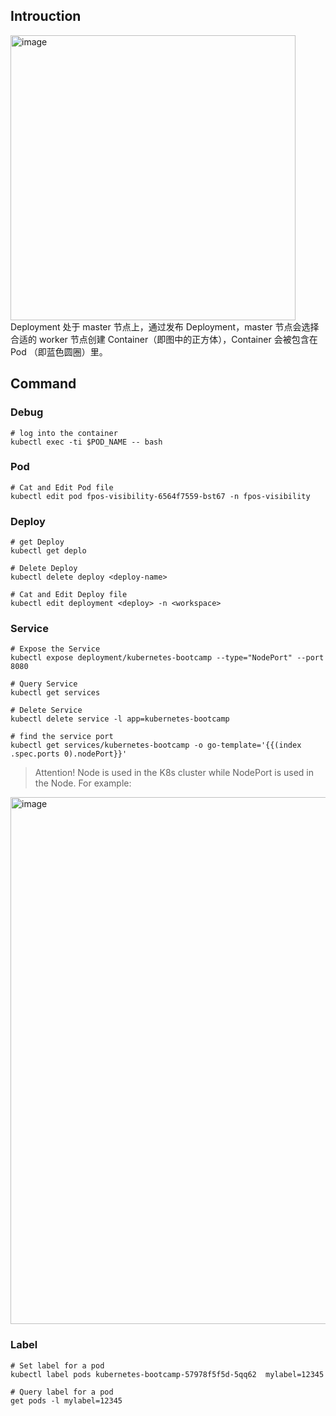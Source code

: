 ## Introuction
<img width="456" alt="image" src="https://user-images.githubusercontent.com/96011359/156687262-5eabfd2e-949c-4048-b48d-5a11f63f5568.png">
Deployment 处于 master 节点上，通过发布 Deployment，master 节点会选择合适的 worker 节点创建 Container（即图中的正方体），Container 会被包含在 Pod （即蓝色圆圈）里。


## Command
### Debug
```shell
# log into the container
kubectl exec -ti $POD_NAME -- bash
```

### Pod
```shell
# Cat and Edit Pod file
kubectl edit pod fpos-visibility-6564f7559-bst67 -n fpos-visibility
```

### Deploy 
```shell
# get Deploy
kubectl get deplo

# Delete Deploy
kubectl delete deploy <deploy-name>

# Cat and Edit Deploy file
kubectl edit deployment <deploy> -n <workspace>
```

### Service
```shell
# Expose the Service
kubectl expose deployment/kubernetes-bootcamp --type="NodePort" --port 8080

# Query Service 
kubectl get services

# Delete Service
kubectl delete service -l app=kubernetes-bootcamp

# find the service port
kubectl get services/kubernetes-bootcamp -o go-template='{{(index .spec.ports 0).nodePort}}'
```

> Attention! Node is used in the K8s cluster while NodePort is used in the Node.
> For example: 
<img width="843" alt="image" src="https://user-images.githubusercontent.com/96011359/156923977-7a5a384c-2053-4cf5-b462-74c233b49ace.png">
 


### Label
```shell
# Set label for a pod
kubectl label pods kubernetes-bootcamp-57978f5f5d-5qq62  mylabel=12345

# Query label for a pod
get pods -l mylabel=12345
```
